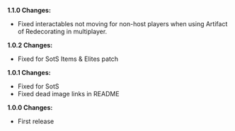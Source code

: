 **1.1.0 Changes:**

* Fixed interactables not moving for non-host players when using Artifact of Redecorating in multiplayer.

**1.0.2 Changes:**

* Fixed for SotS Items & Elites patch

**1.0.1 Changes:**

* Fixed for SotS
* Fixed dead image links in README

**1.0.0 Changes:**

* First release